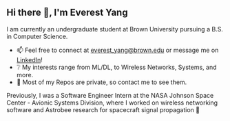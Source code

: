 ## Hi there 👋, I'm Everest Yang
I am currently an undergraduate student at Brown University pursuing a B.S. in Computer Science.

* 📫 Feel free to connect at everest_yang@brown.edu or message me on [LinkedIn](https://www.linkedin.com/in/everestyang/)!
* ❔ My interests range from ML/DL, to Wireless Networks, Systems, and more.
* 🤔 Most of my Repos are private, so contact me to see them. 

Previously, I was a Software Engineer Intern at the NASA Johnson Space Center - Avionic Systems Division, where I worked on wireless networking software and Astrobee research for spacecraft signal propagation 🚀 
